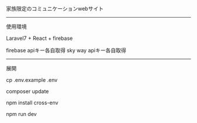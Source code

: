 家族限定のコミュニケーションwebサイト
_____________________________________________________________________

使用環境

Laravel7 + React + firebase

firebase apiキー各自取得
sky way apiキー各自取得
_____________________________________________________________________

展開

cp .env.example .env

composer update

npm install cross-env

npm run dev

